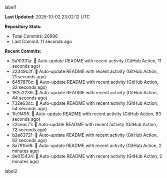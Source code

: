 
label1 
<!-- ACTIVITY_START -->
**Last Updated:** 2025-10-02 23:02:12 UTC

**Repository Stats:**
- Total Commits: 20996
- Last Commit: 11 seconds ago

**Recent Commits:**
- 5a10331a: 🤖 Auto-update README with recent activity (GitHub Action, 11 seconds ago)
- 22349c2f: 🤖 Auto-update README with recent activity (GitHub Action, 21 seconds ago)
- 6457870c: 🤖 Auto-update README with recent activity (GitHub Action, 32 seconds ago)
- 182c2239: 🤖 Auto-update README with recent activity (GitHub Action, 44 seconds ago)
- 732e63cc: 🤖 Auto-update README with recent activity (GitHub Action, 54 seconds ago)
- 1fe1f495: 🤖 Auto-update README with recent activity (GitHub Action, 63 seconds ago)
- 22ceac71: 🤖 Auto-update README with recent activity (GitHub Action, 72 seconds ago)
- b2e83721: 🤖 Auto-update README with recent activity (GitHub Action, 82 seconds ago)
- 8a791bd6: 🤖 Auto-update README with recent activity (GitHub Action, 2 minutes ago)
- 9e015434: 🤖 Auto-update README with recent activity (GitHub Action, 2 minutes ago)
<!-- ACTIVITY_END -->

label2
